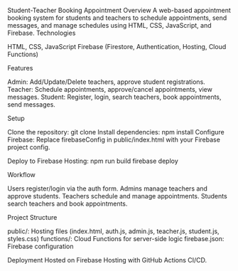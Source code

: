 Student-Teacher Booking Appointment
Overview
A web-based appointment booking system for students and teachers to schedule appointments, send messages, and manage schedules using HTML, CSS, JavaScript, and Firebase.
Technologies

HTML, CSS, JavaScript
Firebase (Firestore, Authentication, Hosting, Cloud Functions)

Features

Admin: Add/Update/Delete teachers, approve student registrations.
Teacher: Schedule appointments, approve/cancel appointments, view messages.
Student: Register, login, search teachers, book appointments, send messages.

Setup

Clone the repository: git clone <repo-url>
Install dependencies: npm install
Configure Firebase:
Replace firebaseConfig in public/index.html with your Firebase project config.


Deploy to Firebase Hosting:
npm run build
firebase deploy



Workflow

Users register/login via the auth form.
Admins manage teachers and approve students.
Teachers schedule and manage appointments.
Students search teachers and book appointments.

Project Structure

public/: Hosting files (index.html, auth.js, admin.js, teacher.js, student.js, styles.css)
functions/: Cloud Functions for server-side logic
firebase.json: Firebase configuration

Deployment
Hosted on Firebase Hosting with GitHub Actions CI/CD.
